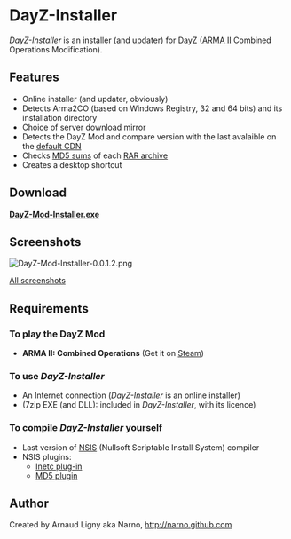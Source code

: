 DayZ-Installer
==============

_DayZ-Installer_ is an installer (and updater) for [DayZ](http://dayzmod.com "DayZ official website") ([ARMA II](http://www.arma2.com "ARMA II official website") Combined Operations Modification).

Features
-----------------------------
* Online installer (and updater, obviously)
* Detects Arma2CO (based on Windows Registry, 32 and 64 bits) and its installation directory
* Choice of server download mirror
* Detects the DayZ Mod and compare version with the last avalaible on the [default CDN](http://cdn.armafiles.info)
* Checks [MD5 sums](http://en.wikipedia.org/wiki/Md5sum) of each [RAR archive](http://cdn.armafiles.info/md5checksums.txt)
* Creates a desktop shortcut

Download
-----------------------------

**[DayZ-Mod-Installer.exe](http://goo.gl/Sv23d)**

Screenshots
-----------------------------

![DayZ-Mod-Installer-0.0.1.2.png](http://goo.gl/5O0z1 "DayZ-Mod-Installer-0.0.1.2.png")

[All screenshots](http://goo.gl/Ru3IT)

Requirements
-----------------------------

### To play the DayZ Mod ###
* **ARMA II: Combined Operations** (Get it on [Steam](http://store.steampowered.com/sub/4639/))

### To use _DayZ-Installer_ ###
* An Internet connection (_DayZ-Installer_ is an online installer)
* (7zip EXE (and DLL): included in _DayZ-Installer_, with its licence)

### To compile _DayZ-Installer_ yourself ###
* Last version of [NSIS](http://nsis.sourceforge.net) (Nullsoft Scriptable Install System) compiler
* NSIS plugins:
  * [Inetc plug-in](http://nsis.sourceforge.net/Inetc_plug-in)
  * [MD5 plugin](http://nsis.sourceforge.net/MD5_plugin)

Author
-----------------------------

Created by Arnaud Ligny aka Narno, http://narno.github.com

